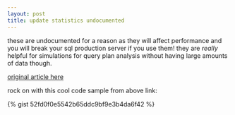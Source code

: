 ```yaml
---
layout: post
title: update statistics undocumented
---
```


these are undocumented for a reason as they will affect performance and you will break your sql production server if you use them! they are *really* helpful for simulations for query plan analysis without having large amounts of data though.

[original article here](http://blogs.msdn.com/queryoptteam/archive/2006/07/21/674350.aspx)

rock on with this cool code sample from above link:

{% gist 52fd0f0e5542b65ddc9bf9e3b4da6f42 %}